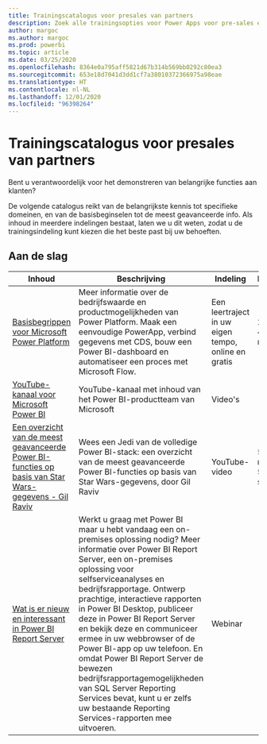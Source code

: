```yaml
---
title: Trainingscatalogus voor presales van partners
description: Zoek alle trainingsopties voor Power Apps voor pre-sales experts, van de meest basale tot de meest geavanceerde.
author: margoc
ms.author: margoc
ms.prod: powerbi
ms.topic: article
ms.date: 03/25/2020
ms.openlocfilehash: 8364e0a795aff5821d67b314b569bb0292c80ea3
ms.sourcegitcommit: 653e18d7041d3dd1cf7a38010372366975a98eae
ms.translationtype: HT
ms.contentlocale: nl-NL
ms.lasthandoff: 12/01/2020
ms.locfileid: "96398264"
---
```

# <a name="partner-pre-sales-learning-catalog"></a>Trainingscatalogus voor presales van partners

Bent u verantwoordelijk voor het demonstreren van belangrijke functies aan klanten? 

De volgende catalogus reikt van de belangrijkste kennis tot specifieke domeinen, en van de basisbeginselen tot de meest geavanceerde info. Als inhoud in meerdere indelingen bestaat, laten we u dit weten, zodat u de trainingsindeling kunt kiezen die het beste past bij uw behoeften.

## <a name="get-started"></a>Aan de slag<a name="get-started"></a>
| Inhoud  | Beschrijving | Indeling  | Lengte   |
|-------------------------------------------------------------------------------------------------------------------------------------|-------------------------------------------------------------------------------------------------------------------------------------------------------------------------------------------------------------------------------------------------------------------------------------------------------------------------------------------------------------------------------------------------------------------------------------------------------------------------------------------------------------------------------------------------------------------|---------------------------------------|-------------|
| [Basisbegrippen voor Microsoft Power Platform](/learn/paths/power-plat-fundamentals/)   | Meer informatie over de bedrijfswaarde en productmogelijkheden van Power Platform. Maak een eenvoudige PowerApp, verbind gegevens met CDS, bouw een Power BI-dashboard en automatiseer een proces met Microsoft Flow.   | Een leertraject in uw eigen tempo, online en gratis | 2 uur 42 min.   |
| [YouTube-kanaal voor Microsoft Power BI](https://www.youtube.com/user/mspowerbi/videos)                                                 | YouTube-kanaal met inhoud van het Power BI-productteam van Microsoft  | Video's |             |
| [Een overzicht van de meest geavanceerde Power BI-functies op basis van Star Wars-gegevens - Gil Raviv](https://www.youtube.com/watch?v=r0Qk5V8dvgg) | Wees een Jedi van de volledige Power BI-stack: een overzicht van de meest geavanceerde Power BI-functies op basis van Star Wars-gegevens, door Gil Raviv  | YouTube-video   | 58 min. 51 sec. |
| [Wat is er nieuw en interessant in Power BI Report Server](https://info.microsoft.com/whats-new-powerbi-report-server-ondemand.html)       | Werkt u graag met Power BI maar u hebt vandaag een on-premises oplossing nodig? Meer informatie over Power BI Report Server, een on-premises oplossing voor selfserviceanalyses en bedrijfsrapportage. Ontwerp prachtige, interactieve rapporten in Power BI Desktop, publiceer deze in Power BI Report Server en bekijk deze en communiceer ermee in uw webbrowser of de Power BI-app op uw telefoon. En omdat Power BI Report Server de bewezen bedrijfsrapportagemogelijkheden van SQL Server Reporting Services bevat, kunt u er zelfs uw bestaande Reporting Services-rapporten mee uitvoeren. | Webinar   |             |